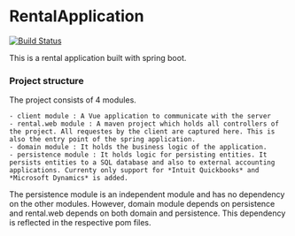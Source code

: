 # RentalApplication

[![Build Status](https://travis-ci.org/travis-ci/travis-web.svg?branch=master)](https://travis-ci.org/travis-ci/travis-web)

This is a rental application built with spring boot.

### Project structure
The project consists of 4 modules.

    - client module : A Vue application to communicate with the server
    - rental.web module : A maven project which holds all controllers of the project. All requestes by the client are captured here. This is also the entry point of the spring application.
    - domain module : It holds the business logic of the application.
    - persistence module : It holds logic for persisting entities. It persists entities to a SQL database and also to external accounting applications. Currenty only support for *Intuit Quickbooks* and *Microsoft Dynamics* is added.
    
The persistence module is an independent module and has no dependency on the other modules. However, domain module depends on persistence and rental.web depends on both domain and persistence. This dependency is reflected in the respective pom files.
 
